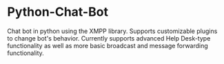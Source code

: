 Python-Chat-Bot
===============

Chat bot in python using the XMPP library. Supports customizable plugins to change bot's behavior. Currently supports advanced Help Desk-type functionality as well as more basic broadcast and message forwarding functionality.